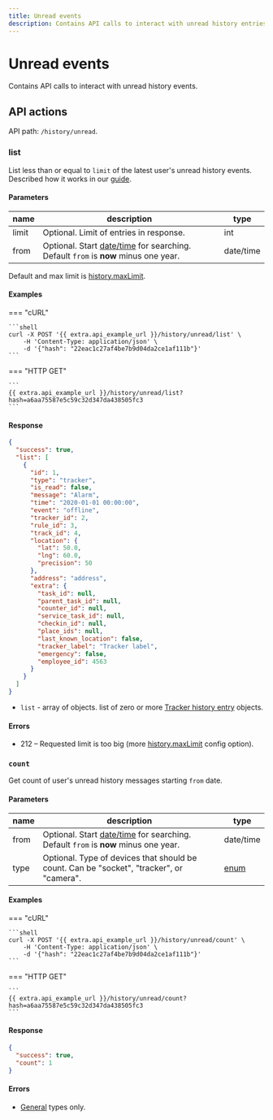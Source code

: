 ```yaml
---
title: Unread events
description: Contains API calls to interact with unread history entries.
---
```


# Unread events

Contains API calls to interact with unread history events.

## API actions

API path: `/history/unread`.

### list

List less than or equal to `limit` of the latest user's unread history events. Described how it works in our [guide](../../../index/rules-notifications/work-with-notifications.md#all-unread-events-of-a-user).

#### Parameters

| name  | description                                                                                                | type      |
| ----- | ---------------------------------------------------------------------------------------------------------- | --------- |
| limit | Optional. Limit of entries in response.                                                                    | int       |
| from  | Optional. Start [date/time](../../../#data-types) for searching. Default `from` is **now** minus one year. | date/time |

Default and max limit is [history.maxLimit](../dealer.md).

#### Examples

\=== "cURL"

````
```shell
curl -X POST '{{ extra.api_example_url }}/history/unread/list' \
    -H 'Content-Type: application/json' \
    -d '{"hash": "22eac1c27af4be7b9d04da2ce1af111b"}'
```
````

\=== "HTTP GET"

````
```
{{ extra.api_example_url }}/history/unread/list?hash=a6aa75587e5c59c32d347da438505fc3
```
````

#### Response

```json
{
  "success": true,
  "list": [
    {
      "id": 1,
      "type": "tracker",
      "is_read": false,
      "message": "Alarm",
      "time": "2020-01-01 00:00:00",
      "event": "offline",
      "tracker_id": 2,
      "rule_id": 3,
      "track_id": 4,
      "location": {
        "lat": 50.0,
        "lng": 60.0,
        "precision": 50
      },
      "address": "address",
      "extra": {
        "task_id": null,
        "parent_task_id": null,
        "counter_id": null,
        "service_task_id": null,
        "checkin_id": null,
        "place_ids": null,
        "last_known_location": false,
        "tracker_label": "Tracker label",
        "emergency": false,
        "employee_id": 4563
      }
    }
  ]
}
```

* `list` - array of objects. list of zero or more [Tracker history entry](index.md#tracker-history-entry) objects.

#### Errors

* 212 – Requested limit is too big (more [history.maxLimit](../dealer.md) config option).

### `count`

Get count of user's unread history messages starting `from` date.

#### Parameters

| name | description                                                                                                | type                         |
| ---- | ---------------------------------------------------------------------------------------------------------- | ---------------------------- |
| from | Optional. Start [date/time](../../../#data-types) for searching. Default `from` is **now** minus one year. | date/time                    |
| type | Optional. Type of devices that should be count. Can be "socket", "tracker", or "camera".                   | [enum](../../../#data-types) |

#### Examples

\=== "cURL"

````
```shell
curl -X POST '{{ extra.api_example_url }}/history/unread/count' \
    -H 'Content-Type: application/json' \
    -d '{"hash": "22eac1c27af4be7b9d04da2ce1af111b"}'
```
````

\=== "HTTP GET"

````
```
{{ extra.api_example_url }}/history/unread/count?hash=a6aa75587e5c59c32d347da438505fc3
```
````

#### Response

```json
{
  "success": true,
  "count": 1
}
```

#### Errors

* [General](../../../errors.md#error-codes) types only.
